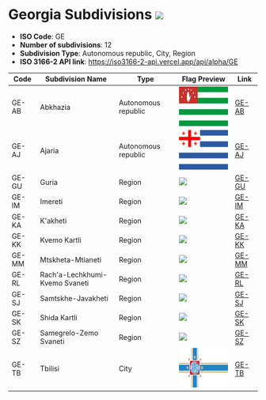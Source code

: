 # Georgia Subdivisions ![](https://flagcdn.com/h40/ge.png)

- **ISO Code**: GE
- **Number of subdivisions**: 12
- **Subdivision Type**: Autonomous republic, City, Region
- **ISO 3166-2 API link**: https://iso3166-2-api.vercel.app/api/alpha/GE

| Code  | Subdivision Name         | Type | Flag Preview | Link |
|-------|--------------------------|--------------| -------------- |----------|
| GE-AB | Abkhazia | Autonomous republic | <img src='https://raw.githubusercontent.com/amckenna41/iso3166-flag-icons/main/iso3166-2-icons/GE/GE-AB.svg' height='80'> | [GE-AB](https://github.com/amckenna41/iso3166-flag-icons/blob/main/iso3166-2-icons/GE/GE-AB.svg) |
| GE-AJ | Ajaria | Autonomous republic | <img src='https://raw.githubusercontent.com/amckenna41/iso3166-flag-icons/main/iso3166-2-icons/GE/GE-AJ.svg' height='80'> | [GE-AJ](https://github.com/amckenna41/iso3166-flag-icons/blob/main/iso3166-2-icons/GE/GE-AJ.svg) |
| GE-GU | Guria | Region | <img src='None' height='80'> | [GE-GU](https://github.com/amckenna41/iso3166-flag-icons/blob/main/iso3166-2-icons/GE/GE-GU.svg) |
| GE-IM | Imereti | Region | <img src='None' height='80'> | [GE-IM](https://github.com/amckenna41/iso3166-flag-icons/blob/main/iso3166-2-icons/GE/GE-IM.svg) |
| GE-KA | K'akheti | Region | <img src='None' height='80'> | [GE-KA](https://github.com/amckenna41/iso3166-flag-icons/blob/main/iso3166-2-icons/GE/GE-KA.svg) |
| GE-KK | Kvemo Kartli | Region | <img src='None' height='80'> | [GE-KK](https://github.com/amckenna41/iso3166-flag-icons/blob/main/iso3166-2-icons/GE/GE-KK.png) |
| GE-MM | Mtskheta-Mtianeti | Region | <img src='None' height='80'> | [GE-MM](https://github.com/amckenna41/iso3166-flag-icons/blob/main/iso3166-2-icons/GE/GE-MM.png) |
| GE-RL | Rach'a-Lechkhumi-Kvemo Svaneti | Region | <img src='None' height='80'> | [GE-RL](https://github.com/amckenna41/iso3166-flag-icons/blob/main/iso3166-2-icons/GE/GE-RL.svg) |
| GE-SJ | Samtskhe-Javakheti | Region | <img src='None' height='80'> | [GE-SJ](https://github.com/amckenna41/iso3166-flag-icons/blob/main/iso3166-2-icons/GE/GE-SJ.svg) |
| GE-SK | Shida Kartli | Region | <img src='None' height='80'> | [GE-SK](https://github.com/amckenna41/iso3166-flag-icons/blob/main/iso3166-2-icons/GE/GE-SK.svg) |
| GE-SZ | Samegrelo-Zemo Svaneti | Region | <img src='None' height='80'> | [GE-SZ](https://github.com/amckenna41/iso3166-flag-icons/blob/main/iso3166-2-icons/GE/GE-SZ.png) |
| GE-TB | Tbilisi | City | <img src='https://raw.githubusercontent.com/amckenna41/iso3166-flag-icons/main/iso3166-2-icons/GE/GE-TB.svg' height='80'> | [GE-TB](https://github.com/amckenna41/iso3166-flag-icons/blob/main/iso3166-2-icons/GE/GE-TB.svg) |
